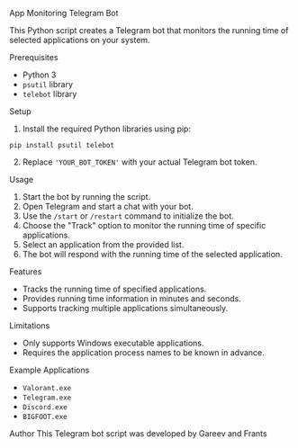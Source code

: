 App Monitoring Telegram Bot

This Python script creates a Telegram bot that monitors the running time of selected applications on your system.

Prerequisites
- Python 3
- `psutil` library
- `telebot` library

Setup
1. Install the required Python libraries using pip:
```
pip install psutil telebot
```

2. Replace `'YOUR_BOT_TOKEN'` with your actual Telegram bot token.

Usage
1. Start the bot by running the script.
2. Open Telegram and start a chat with your bot.
3. Use the `/start` or `/restart` command to initialize the bot.
4. Choose the "Track" option to monitor the running time of specific applications.
5. Select an application from the provided list.
6. The bot will respond with the running time of the selected application.

Features
- Tracks the running time of specified applications.
- Provides running time information in minutes and seconds.
- Supports tracking multiple applications simultaneously.

Limitations
- Only supports Windows executable applications.
- Requires the application process names to be known in advance.

Example Applications
- `Valorant.exe`
- `Telegram.exe`
- `Discord.exe`
- `BIGFOOT.exe`

Author
This Telegram bot script was developed by Gareev and Frants
